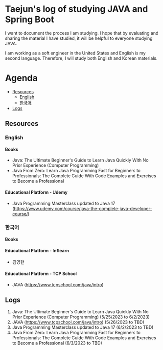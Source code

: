 # Taejun's log of studying JAVA and Spring Boot
I want to document the process I am studying. I hope that by evaluating and sharing the material I have studied, it will be helpful to everyone studying JAVA.

I am working as a soft engineer in the United States and English is my second language. Therefore, I will study both English and Korean materials.

# Agenda
- [Resources](#Resources)
    * [English](#English)
    * [한국어](#한국어)
- [Logs](#Logs)



## Resources
### English
#### Books
- Java: The Ultimate Beginner's Guide to Learn Java Quickly With No Prior Experience (Computer Programming)
- Java From Zero: Learn Java Programming Fast for Beginners to Professionals: The Complete Guide With Code Examples and Exercises to Become a Professional

#### Educational Platform - Udemy
- Java Programming Masterclass updated to Java 17 (https://www.udemy.com/course/java-the-complete-java-developer-course/)


### 한국어
#### Books
#### Educational Platform - Inflearn
- 김영한
#### Educational Platform - TCP School
- JAVA (https://www.tcpschool.com/java/intro)



## Logs
1. Java: The Ultimate Beginner's Guide to Learn Java Quickly With No Prior Experience (Computer Programming) (5/25/2023 to 6/2/2023)
2. JAVA (https://www.tcpschool.com/java/intro) (5/26/2023 to TBD)
3. Java Programming Masterclass updated to Java 17 (6/2/2023 to TBD)
4. Java From Zero: Learn Java Programming Fast for Beginners to Professionals: The Complete Guide With Code Examples and Exercises to Become a Professional (6/3/2023 to TBD) 